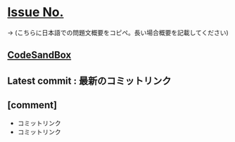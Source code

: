# [Issue No.](リンク)
-> (こちらに日本語での問題文概要をコピペ。長い場合概要を記載してください)
## [CodeSandBox](リンク)
## Latest commit : 最新のコミットリンク

## [comment]
- コミットリンク
- コミットリンク
